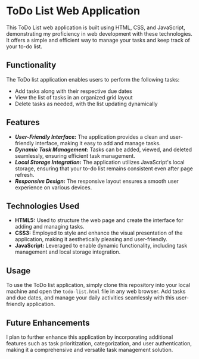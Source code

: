 # ToDo List Web Application

This ToDo List web application is built using HTML, CSS, and JavaScript, demonstrating my proficiency in web development with these technologies. It offers a simple and efficient way to manage your tasks and keep track of your to-do list.

## Functionality

The ToDo list application enables users to perform the following tasks:

- Add tasks along with their respective due dates
- View the list of tasks in an organized grid layout
- Delete tasks as needed, with the list updating dynamically

  
## Features

- **_User-Friendly Interface:_** The application provides a clean and user-friendly interface, making it easy to add and manage tasks.
- **_Dynamic Task Management:_** Tasks can be added, viewed, and deleted seamlessly, ensuring efficient task management.
- **_Local Storage Integration:_** The application utilizes JavaScript's local storage, ensuring that your to-do list remains consistent even after page refresh.
- **_Responsive Design:_** The responsive layout ensures a smooth user experience on various devices.

## Technologies Used

- **HTML5:** Used to structure the web page and create the interface for adding and managing tasks.
- **CSS3:** Employed to style and enhance the visual presentation of the application, making it aesthetically pleasing and user-friendly.
- **JavaScript:** Leveraged to enable dynamic functionality, including task management and local storage integration.

## Usage

To use the ToDo list application, simply clone this repository into your local machine and open the `todo-list.html` file in any web browser. Add tasks and due dates, and manage your daily activities seamlessly with this user-friendly application.

## Future Enhancements

I plan to further enhance this application by incorporating additional features such as task prioritization, categorization, and user authentication, making it a comprehensive and versatile task management solution.


